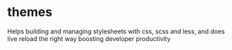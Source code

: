 # themes
Helps building and managing stylesheets with css, scss and less, and does live reload the right way boosting developer productivity
